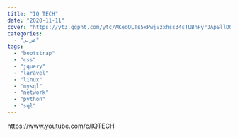 ```yaml
---
title: "IQ TECH"
date: "2020-11-11"
cover: "https://yt3.ggpht.com/ytc/AKedOLTs5xPwjVzxhss34sTUBnFyrJApSllD0pa3oQaOhw=s88-c-k-c0x00ffffff-no-rj"
categories:
  - "عربي"
tags:
  - "bootstrap"
  - "css"
  - "jquery"
  - "laravel"
  - "linux"
  - "mysql"
  - "network"
  - "python"
  - "sql"
---
```


https://www.youtube.com/c/IQTECH

